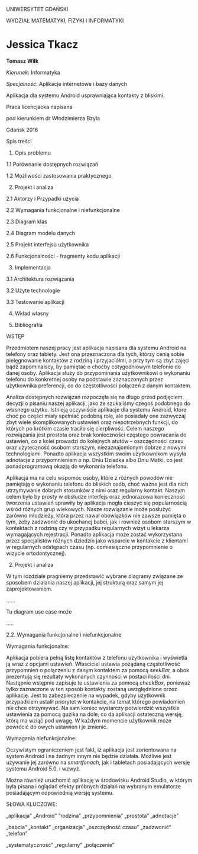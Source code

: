 
UNIWERSYTET GDAŃSKI

WYDZIAŁ MATEMATYKI, FIZYKI I INFORMATYKI

# **Jessica Tkacz**

**Tomasz Wilk**

*Kierunek*: Informatyka

*Specjalność*: Aplikacje internetowe i bazy danych

Aplikacja dla systemu Android usprawniająca kontakty z bliskimi.

Praca licencjacka napisana

pod kierunkiem dr Włodzimierza Bzyla

Gdańsk 2016

Spis treści

1. Opis problemu

1.1 Porównanie dostępnych rozwiązań

1.2 Możliwości zastosowania praktycznego

2. Projekt i analiza

2.1 Aktorzy i Przypadki użycia

2.2 Wymagania funkcjonalne i niefunkcjonalne

2.3 Diagram klas

2.4 Diagram modelu danych

2.5 Projekt interfejsu użytkownika

2.6 Funkcjonalności - fragmenty kodu aplikacji

3. Implementacja

3.1 Architektura rozwiązania

3.2 Użyte technologie

3.3 Testowanie aplikacji

4. Wkład własny

5. Bibliografia

WSTĘP

Przedmiotem naszej pracy jest aplikacja napisana dla systemu Android na telefony oraz tablety. Jest ona przeznaczona dla tych, którzy cenią sobie pielęgnowanie kontaktów z rodziną i przyjaciółmi, a przy tym są zbyt zajęci bądź zapominalscy, by pamiętać o choćby cotygodniowym telefonie do danej osoby. Aplikacja służy do przypominania użytkownikowi o wykonaniu telefonu do konkretnej osoby na podstawie zaznaczonych przez użytkownika preferencji, co do częstotliwości połączeń z danym kontaktem.

Analiza dostępnych rozwiązań rozpoczęła się na długo przed podjęciem decyzji o pisaniu naszej aplikacji, jako że szukaliśmy czegoś podobnego do własnego użytku. Istnieją oczywiście aplikacje dla systemu Android, które choć po części miały spełniać podobną rolę, ale posiadały one zazwyczaj zbyt wiele skomplikowanych ustawień oraz niepotrzebnych funkcji, do których po krótkim czasie traciło się cierpliwość. Celem naszego rozwiązania jest prostota oraz brak konieczności częstego powracania do ustawień, co z kolei prowadzi do kolejnych atutów – oszczędności czasu oraz użyteczność osobom starszym, niezaznajomionym dobrze z nowymi technologiami. Ponadto aplikacja wszystkim swoim użytkownikom wysyła adnotacje z przypomnieniem o np. Dniu Dziadka albo Dniu Matki, co jest ponadprogramową okazją do wykonania telefonu.

Aplikacja ma na celu wspomóc osoby, które z różnych powodów nie pamiętają o wykonaniu telefonu do bliskich osób, choć ważne jest dla nich utrzymywanie dobrych stosunków z nimi oraz regularny kontakt. Naszym celem było by prosty w obsłudze interfejs oraz jednorazowa konieczność tworzenia ustawień sprawiły by aplikacja mogła cieszyć się popularnością wśród różnych grup wiekowych. Nasze rozwiązanie może posłużyć zarówno młodzieży, która przez nawał obowiązków nie zawsze pamięta o tym, żeby zadzwonić do ukochanej babci, jak i również osobom starszym w kontaktach z rodziną czy w przypadku regularnych wizyt u lekarza wymagających rejestracji. Ponadto aplikacja może zostać wykorzystana przez specjalistów różnych dziedzin jako wsparcie w kontakcie z klientami w regularnych odstępach czasu (np. comiesięczne przypomnienie o wizycie ortodontycznej).

2. Projekt i analiza

W tym rozdziale pragniemy przedstawić wybrane diagramy związane ze sposobem działania naszej aplikacji, jej strukturą oraz samym jej zaprojektowaniem.

…...

Tu diagram use case może

…..

2.2. Wymagania funkcjonalne i niefunkcjonalne

Wymagania funkcjonalne:

Aplikacja pobiera pełną listę kontaktów z telefonu użytkownika i wyświetla ją wraz z opcjami ustawień. Właściciel ustawia pożądaną częstotliwość przypomnień o połączeniu z danym kontaktem za pomocą *seekBar,* a obok prezentują się rezultaty wykonanych czynności w postaci ilości dni. Następnie wstępnie zapisuje te ustawienia za pomocą *checkBox*, ponieważ tylko zaznaczone w ten sposób kontakty zostaną uwzględnione przez aplikację. Jest to zabezpieczenie na wypadek, gdyby użytkownik przypadkiem ustalił priorytet w kontakcie, na temat którego powiadomień nie chce otrzymywać. Na sam koniec wystarczy potwierdzić wszystkie ustawienia za pomocą guzika na dole, co da aplikacji ostateczną wersję, którą ma wziąć pod uwagę. W każdym momencie użytkownik może powrócić do owych ustawień i je zmienić.

Wymagania niefunkcjonalne:

Oczywistym ograniczeniem jest fakt, iż aplikacja jest zorientowana na system Android i na żadnym innym nie będzie działała. Możliwe jest używanie jej zarówno na *smartfonach*, jak i tabletach posiadających wersję systemu Android 5.0. i wzwyż.

Można również uruchomić aplikację w środowisku Android Studio, w którym była pisana i oglądać efekty próbnych działań na wybranym emulatorze posiadającym odpowiednią wersję systemu.

SŁOWA KLUCZOWE:

„aplikacja” „Android” ”rodzina” „przypomnienia” „prostota” „adnotacje”

„babcia” „kontakt” „organizacja” „oszczędność czasu” „zadzwonić” „telefon”

„systematyczność” „regularny” „połączenie”
